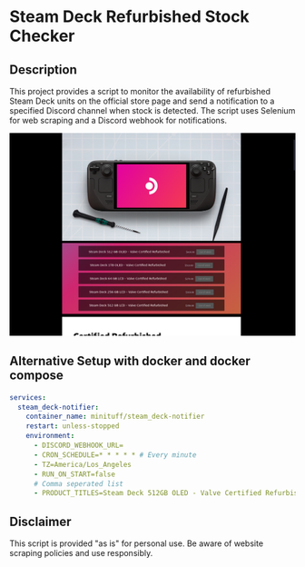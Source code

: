 # Steam Deck Refurbished Stock Checker

## Description

This project provides a script to monitor the availability of refurbished Steam Deck units on the official store page and send a notification to a specified Discord channel when stock is detected. The script uses Selenium for web scraping and a Discord webhook for notifications.

![screenshot=t](media/screenshot.png)

## Alternative Setup with docker and docker compose
```yaml
services:
  steam_deck-notifier:
    container_name: minituff/steam_deck-notifier
    restart: unless-stopped
    environment:
      - DISCORD_WEBHOOK_URL=
      - CRON_SCHEDULE=* * * * * # Every minute
      - TZ=America/Los_Angeles
      - RUN_ON_START=false
      # Comma seperated list
      - PRODUCT_TITLES=Steam Deck 512GB OLED - Valve Certified Refurbished,Steam Deck 1TB OLED - Valve Certified Refurbished 
```

## Disclaimer

This script is provided "as is" for personal use. Be aware of website scraping policies and use responsibly.